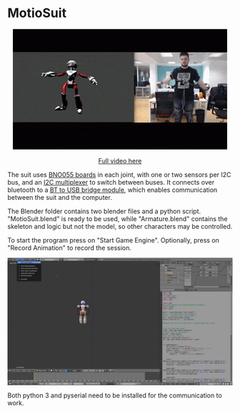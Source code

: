 # MotioSuit

<div align="center"><a href="https://www.youtube.com/watch?v=JddtxynTgLk" target="_blank"><img src="Video.gif" ></a></div>
<p align="center"><a href="https://www.youtube.com/watch?v=JddtxynTgLk" target="_blank">Full video here</a></p>

The suit uses [BNO055 boards](https://github.com/bqlabs/BNO055) in each joint, with one or two sensors per I2C bus, and an [I2C multiplexer](https://github.com/bqlabs/I2C-multiplexer
) to switch between buses. It connects over bluetooth to a [BT to USB bridge module](https://github.com/bqlabs/BT-USB), which enables communication between the suit and the computer.





The Blender folder contains two blender files and a python script. "MotioSuit.blend" is ready to be used, while "Armature.blend" contains the skeleton and logic but not the model, so other characters may be controlled.

To start the program press on "Start Game Engine". Optionally, press on "Record Animation" to record the session.

<img align="center" src="Screenshot.png" >

Both python 3 and pyserial need to be installed for the communication to work.

